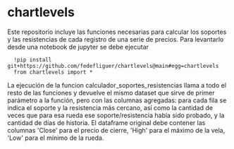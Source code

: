 # chartlevels

Este repositorio incluye las funciones necesarias para calcular los soportes y las resistencias de cada registro de una serie de precios. Para levantarlo desde una notebook de jupyter se debe ejecutar

      !pip install git+https://github.com/fedefliguer/chartlevels@main#egg=chartlevels
      from chartlevels import *

La ejecución de la funcion calculador_soportes_resistencias llama a todo el resto de las funciones y devuelve el mismo dataset que sirve de primer parámetro a la función, pero con las columnas agregadas: para cada fila se indica el soporte y la resistencia más cercano, así como la cantidad de veces que para esa rueda ese soporte/resistencia había sido probado, y la cantidad de días de historia. El dataframe original debe contener las columnas 'Close' para el precio de cierre, 'High' para el máximo de la vela, 'Low' para el mínimo de la rueda.
